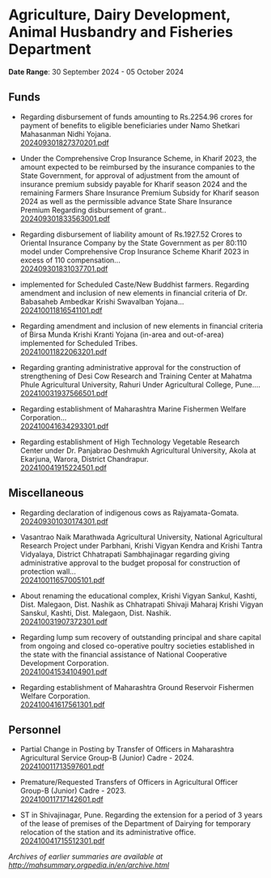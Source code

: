# Agriculture, Dairy Development, Animal Husbandry and Fisheries Department

**Date Range**: 30 September 2024 - 05 October 2024


## Funds
- Regarding disbursement of funds amounting to Rs.2254.96 crores for payment of benefits to eligible beneficiaries under Namo Shetkari Mahasanman Nidhi Yojana.\
  [202409301827370201.pdf](https://gr.maharashtra.gov.in/Site/Upload/Government%20Resolutions/English/202409301827370201.pdf)

- Under the Comprehensive Crop Insurance Scheme, in Kharif 2023, the amount expected to be reimbursed by the insurance companies to the State Government, for approval of adjustment from the amount of insurance premium subsidy payable for Kharif season 2024 and the remaining Farmers Share Insurance Premium Subsidy for Kharif season 2024 as well as the permissible advance State Share Insurance Premium Regarding disbursement of grant..\
  [202409301833563001.pdf](https://gr.maharashtra.gov.in/Site/Upload/Government%20Resolutions/English/202409301833563001.pdf)

- Regarding disbursement of liability amount of Rs.1927.52 Crores to Oriental Insurance Company by the State Government as per 80:110 model under Comprehensive Crop Insurance Scheme Kharif 2023 in excess of 110 compensation...\
  [202409301831037701.pdf](https://gr.maharashtra.gov.in/Site/Upload/Government%20Resolutions/English/202409301831037701.pdf)

- implemented for Scheduled Caste/New Buddhist farmers. Regarding amendment and inclusion of new elements in financial criteria of Dr.  Babasaheb Ambedkar Krishi Swavalban Yojana...\
  [202410011816541101.pdf](https://gr.maharashtra.gov.in/Site/Upload/Government%20Resolutions/English/202410011816541101.pdf)

- Regarding amendment and inclusion of new elements in financial criteria of Birsa Munda Krishi Kranti Yojana (in-area and out-of-area) implemented for Scheduled Tribes.\
  [202410011822063201.pdf](https://gr.maharashtra.gov.in/Site/Upload/Government%20Resolutions/English/202410011822063201.pdf)

- Regarding granting administrative approval for the construction of strengthening of Desi Cow Research and Training Center at Mahatma Phule Agricultural University, Rahuri Under Agricultural College, Pune....\
  [202410031937566501.pdf](https://gr.maharashtra.gov.in/Site/Upload/Government%20Resolutions/English/202410031937566501.pdf)

- Regarding establishment of Maharashtra Marine Fishermen Welfare Corporation...\
  [202410041634293301.pdf](https://gr.maharashtra.gov.in/Site/Upload/Government%20Resolutions/English/202410041634293301.pdf)

- Regarding establishment of High Technology Vegetable Research Center under Dr. Panjabrao Deshmukh Agricultural University, Akola at Ekarjuna, Warora, District Chandrapur.\
  [202410041915224501.pdf](https://gr.maharashtra.gov.in/Site/Upload/Government%20Resolutions/English/202410041915224501.pdf)

## Miscellaneous
- Regarding declaration of indigenous cows as Rajyamata-Gomata.\
  [202409301030174301.pdf](https://gr.maharashtra.gov.in/Site/Upload/Government%20Resolutions/English/202409301030174301.pdf)

- Vasantrao Naik Marathwada Agricultural University, National Agricultural Research Project under Parbhani, Krishi Vigyan Kendra and Krishi Tantra Vidyalaya, District Chhatrapati Sambhajinagar regarding giving administrative approval to the budget proposal for construction of protection wall...\
  [202410011657005101.pdf](https://gr.maharashtra.gov.in/Site/Upload/Government%20Resolutions/English/202410011657005101.pdf)

- About renaming the educational complex, Krishi Vigyan Sankul, Kashti, Dist. Malegaon, Dist. Nashik as Chhatrapati Shivaji Maharaj Krishi Vigyan Sanskul, Kashti, Dist. Malegaon, Dist. Nashik.\
  [202410031907372301.pdf](https://gr.maharashtra.gov.in/Site/Upload/Government%20Resolutions/English/202410031907372301.pdf)

- Regarding lump sum recovery of outstanding principal and share capital from ongoing and closed co-operative poultry societies established in the state with the financial assistance of National Cooperative Development Corporation.\
  [202410041534104901.pdf](https://gr.maharashtra.gov.in/Site/Upload/Government%20Resolutions/English/202410041534104901.pdf)

- Regarding establishment of Maharashtra Ground Reservoir Fishermen Welfare Corporation.\
  [202410041617561301.pdf](https://gr.maharashtra.gov.in/Site/Upload/Government%20Resolutions/English/202410041617561301.pdf)

## Personnel
- Partial Change in Posting by Transfer of Officers in Maharashtra Agricultural Service Group-B (Junior) Cadre - 2024.\
  [202410011713597601.pdf](https://gr.maharashtra.gov.in/Site/Upload/Government%20Resolutions/English/202410011713597601.pdf)

- Premature/Requested Transfers of Officers in Agricultural Officer Group-B (Junior) Cadre - 2023.\
  [202410011717142601.pdf](https://gr.maharashtra.gov.in/Site/Upload/Government%20Resolutions/English/202410011717142601.pdf)

- ST in Shivajinagar, Pune. Regarding the extension for a period of 3 years of the lease of premises of the Department of Dairying for temporary relocation of the station and its administrative office.\
  [202410041715512301.pdf](https://gr.maharashtra.gov.in/Site/Upload/Government%20Resolutions/English/202410041715512301.pdf)


*Archives of earlier summaries are available at http://mahsummary.orgpedia.in/en/archive.html*